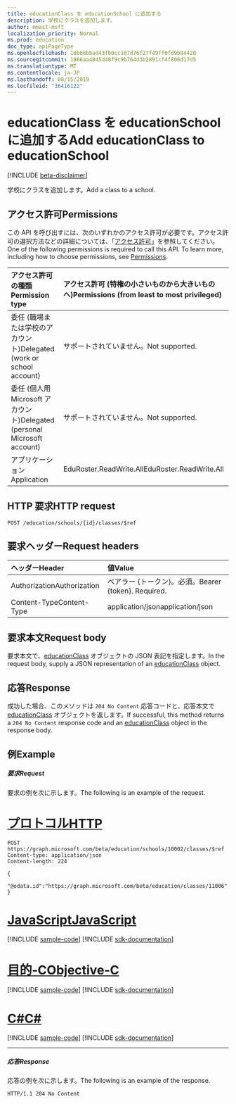 ```yaml
---
title: educationClass を educationSchool に追加する
description: 学校にクラスを追加します。
author: mmast-msft
localization_priority: Normal
ms.prod: education
doc_type: apiPageType
ms.openlocfilehash: 10b68bbad43fb0cc107d76f27f49ff0fd9b9442d
ms.sourcegitcommit: 1066aa4045d48f9c9b764d3b2891cf4f806d17d5
ms.translationtype: MT
ms.contentlocale: ja-JP
ms.lasthandoff: 08/15/2019
ms.locfileid: "36416122"
---
```

# <a name="add-educationclass-to-educationschool"></a><span data-ttu-id="f60ba-103">educationClass を educationSchool に追加する</span><span class="sxs-lookup"><span data-stu-id="f60ba-103">Add educationClass to educationSchool</span></span>

[!INCLUDE [beta-disclaimer](../../includes/beta-disclaimer.md)]

<span data-ttu-id="f60ba-104">学校にクラスを追加します。</span><span class="sxs-lookup"><span data-stu-id="f60ba-104">Add a class to a school.</span></span>

## <a name="permissions"></a><span data-ttu-id="f60ba-105">アクセス許可</span><span class="sxs-lookup"><span data-stu-id="f60ba-105">Permissions</span></span>
<span data-ttu-id="f60ba-p101">この API を呼び出すには、次のいずれかのアクセス許可が必要です。アクセス許可の選択方法などの詳細については、「[アクセス許可](/graph/permissions-reference)」を参照してください。</span><span class="sxs-lookup"><span data-stu-id="f60ba-p101">One of the following permissions is required to call this API. To learn more, including how to choose permissions, see [Permissions](/graph/permissions-reference).</span></span>

|<span data-ttu-id="f60ba-108">アクセス許可の種類</span><span class="sxs-lookup"><span data-stu-id="f60ba-108">Permission type</span></span>      | <span data-ttu-id="f60ba-109">アクセス許可 (特権の小さいものから大きいものへ)</span><span class="sxs-lookup"><span data-stu-id="f60ba-109">Permissions (from least to most privileged)</span></span>              |
|:--------------------|:---------------------------------------------------------|
|<span data-ttu-id="f60ba-110">委任 (職場または学校のアカウント)</span><span class="sxs-lookup"><span data-stu-id="f60ba-110">Delegated (work or school account)</span></span> |  <span data-ttu-id="f60ba-111">サポートされていません。</span><span class="sxs-lookup"><span data-stu-id="f60ba-111">Not supported.</span></span>  |
|<span data-ttu-id="f60ba-112">委任 (個人用 Microsoft アカウント)</span><span class="sxs-lookup"><span data-stu-id="f60ba-112">Delegated (personal Microsoft account)</span></span> |  <span data-ttu-id="f60ba-113">サポートされていません。</span><span class="sxs-lookup"><span data-stu-id="f60ba-113">Not supported.</span></span>  |
|<span data-ttu-id="f60ba-114">アプリケーション</span><span class="sxs-lookup"><span data-stu-id="f60ba-114">Application</span></span> | <span data-ttu-id="f60ba-115">EduRoster.ReadWrite.All</span><span class="sxs-lookup"><span data-stu-id="f60ba-115">EduRoster.ReadWrite.All</span></span> | 

## <a name="http-request"></a><span data-ttu-id="f60ba-116">HTTP 要求</span><span class="sxs-lookup"><span data-stu-id="f60ba-116">HTTP request</span></span>
<!-- { "blockType": "ignored" } -->
```http
POST /education/schools/{id}/classes/$ref
```
## <a name="request-headers"></a><span data-ttu-id="f60ba-117">要求ヘッダー</span><span class="sxs-lookup"><span data-stu-id="f60ba-117">Request headers</span></span>
| <span data-ttu-id="f60ba-118">ヘッダー</span><span class="sxs-lookup"><span data-stu-id="f60ba-118">Header</span></span>       | <span data-ttu-id="f60ba-119">値</span><span class="sxs-lookup"><span data-stu-id="f60ba-119">Value</span></span> |
|:---------------|:--------|
| <span data-ttu-id="f60ba-120">Authorization</span><span class="sxs-lookup"><span data-stu-id="f60ba-120">Authorization</span></span>  | <span data-ttu-id="f60ba-p102">ベアラー {トークン}。必須。</span><span class="sxs-lookup"><span data-stu-id="f60ba-p102">Bearer {token}. Required.</span></span>  |
| <span data-ttu-id="f60ba-123">Content-Type</span><span class="sxs-lookup"><span data-stu-id="f60ba-123">Content-Type</span></span>  | <span data-ttu-id="f60ba-124">application/json</span><span class="sxs-lookup"><span data-stu-id="f60ba-124">application/json</span></span>  |

## <a name="request-body"></a><span data-ttu-id="f60ba-125">要求本文</span><span class="sxs-lookup"><span data-stu-id="f60ba-125">Request body</span></span>
<span data-ttu-id="f60ba-126">要求本文で、[educationClass](../resources/educationclass.md) オブジェクトの JSON 表記を指定します。</span><span class="sxs-lookup"><span data-stu-id="f60ba-126">In the request body, supply a JSON representation of an [educationClass](../resources/educationclass.md) object.</span></span>


## <a name="response"></a><span data-ttu-id="f60ba-127">応答</span><span class="sxs-lookup"><span data-stu-id="f60ba-127">Response</span></span>
<span data-ttu-id="f60ba-128">成功した場合、このメソッドは `204 No Content` 応答コードと、応答本文で [educationClass](../resources/educationclass.md) オブジェクトを返します。</span><span class="sxs-lookup"><span data-stu-id="f60ba-128">If successful, this method returns a `204 No Content` response code and an [educationClass](../resources/educationclass.md) object in the response body.</span></span>

## <a name="example"></a><span data-ttu-id="f60ba-129">例</span><span class="sxs-lookup"><span data-stu-id="f60ba-129">Example</span></span>
##### <a name="request"></a><span data-ttu-id="f60ba-130">要求</span><span class="sxs-lookup"><span data-stu-id="f60ba-130">Request</span></span>
<span data-ttu-id="f60ba-131">要求の例を次に示します。</span><span class="sxs-lookup"><span data-stu-id="f60ba-131">The following is an example of the request.</span></span>

# <a name="httptabhttp"></a>[<span data-ttu-id="f60ba-132">プロトコル</span><span class="sxs-lookup"><span data-stu-id="f60ba-132">HTTP</span></span>](#tab/http)
<!-- {
  "blockType": "request",
  "name": "create_educationclass_from_educationschool"
}-->
```http
POST https://graph.microsoft.com/beta/education/schools/10002/classes/$ref
Content-type: application/json
Content-length: 224

{
 "@odata.id":"https://graph.microsoft.com/beta/education/classes/11006"
}
```
# <a name="javascripttabjavascript"></a>[<span data-ttu-id="f60ba-133">JavaScript</span><span class="sxs-lookup"><span data-stu-id="f60ba-133">JavaScript</span></span>](#tab/javascript)
[!INCLUDE [sample-code](../includes/snippets/javascript/create-educationclass-from-educationschool-javascript-snippets.md)]
[!INCLUDE [sdk-documentation](../includes/snippets/snippets-sdk-documentation-link.md)]

# <a name="objective-ctabobjc"></a>[<span data-ttu-id="f60ba-134">目的-C</span><span class="sxs-lookup"><span data-stu-id="f60ba-134">Objective-C</span></span>](#tab/objc)
[!INCLUDE [sample-code](../includes/snippets/objc/create-educationclass-from-educationschool-objc-snippets.md)]
[!INCLUDE [sdk-documentation](../includes/snippets/snippets-sdk-documentation-link.md)]

# <a name="ctabcsharp"></a>[<span data-ttu-id="f60ba-135">C#</span><span class="sxs-lookup"><span data-stu-id="f60ba-135">C#</span></span>](#tab/csharp)
[!INCLUDE [sample-code](../includes/snippets/csharp/create-educationclass-from-educationschool-csharp-snippets.md)]
[!INCLUDE [sdk-documentation](../includes/snippets/snippets-sdk-documentation-link.md)]

---


##### <a name="response"></a><span data-ttu-id="f60ba-136">応答</span><span class="sxs-lookup"><span data-stu-id="f60ba-136">Response</span></span> 
<span data-ttu-id="f60ba-137">応答の例を次に示します。</span><span class="sxs-lookup"><span data-stu-id="f60ba-137">The following is an example of the response.</span></span> 

<!-- Add the educationClass resource to the response. -->

<!-- {
  "blockType": "response",
  "truncated": true,
  "@odata.type": "microsoft.graph.educationClass"
} -->
```http
HTTP/1.1 204 No Content
```

<!-- uuid: 8fcb5dbc-d5aa-4681-8e31-b001d5168d79
2015-10-25 14:57:30 UTC -->
<!--
{
  "type": "#page.annotation",
  "description": "Create educationClass",
  "keywords": "",
  "section": "documentation",
  "tocPath": "",
  "suppressions": [
  ]
}
-->
